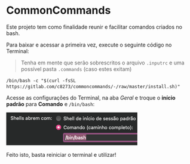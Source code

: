 # CommonCommands

Este projeto tem como finalidade reunir e facilitar comandos criados no bash.

Para baixar e acessar a primeira vez, execute o seguinte código no Terminal:

> Tenha em mente que serão sobrescritos o arquivo `.inputrc` e uma possível pasta `.commands` (caso estes exitam)

```shell
/bin/bash -c "$(curl -fsSL https://gitlab.com/c8273/commoncommands/-/raw/master/install.sh)"
```

Acesse as configurações do Terminal, na aba *Geral* e troque o **início padrão** para **Comando** e `/bin/bash`:

![ChangeBash](changebash.png)

Feito isto, basta reiniciar o terminal e utilizar!